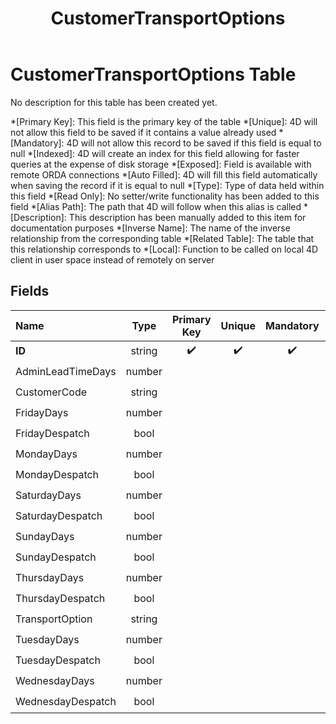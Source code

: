 ﻿---
layout: default
title: CustomerTransportOptions
parent: Tables
---
# CustomerTransportOptions Table
No description for this table has been created yet.

*[Primary Key]: This field is the primary key of the table
*[Unique]: 4D will not allow this field to be saved if it contains a value already used
*[Mandatory]: 4D will not allow this record to be saved if this field is equal to null
*[Indexed]: 4D will create an index for this field allowing for faster queries at the expense of disk storage
*[Exposed]: Field is available with remote ORDA connections
*[Auto Filled]: 4D will fill this field automatically when saving the record if it is equal to null
*[Type]: Type of data held within this field
*[Read Only]: No setter/write functionality has been added to this field
*[Alias Path]: The path that 4D will follow when this alias is called
*[Description]: This description has been manually added to this item for documentation purposes
*[Inverse Name]: The name of the inverse relationship from the corresponding table
*[Related Table]: The table that this relationship corresponds to
*[Local]: Function to be called on local 4D client in user space instead of remotely on server
## Fields

|Name|Type|Primary Key|Unique|Mandatory|Indexed|Exposed|Auto Filled|Description|
|:---|:---:|:---:|:---:|:---:|:---:|:---:|:---:|:---:|
|**ID**|string|✔️|✔️|✔️|✔️|✔️|✔️||
|AdminLeadTimeDays|number|||||✔️|||
|CustomerCode|string|||||✔️|||
|FridayDays|number|||||✔️|||
|FridayDespatch|bool|||||✔️|||
|MondayDays|number|||||✔️|||
|MondayDespatch|bool|||||✔️|||
|SaturdayDays|number|||||✔️|||
|SaturdayDespatch|bool|||||✔️|||
|SundayDays|number|||||✔️|||
|SundayDespatch|bool|||||✔️|||
|ThursdayDays|number|||||✔️|||
|ThursdayDespatch|bool|||||✔️|||
|TransportOption|string|||||✔️|||
|TuesdayDays|number|||||✔️|||
|TuesdayDespatch|bool|||||✔️|||
|WednesdayDays|number|||||✔️|||
|WednesdayDespatch|bool|||||✔️|||